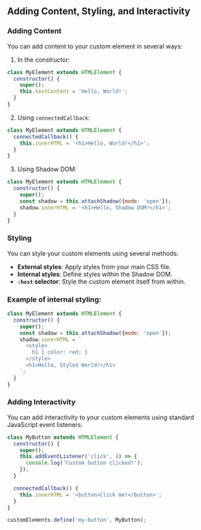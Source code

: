 ## Adding Content, Styling, and Interactivity

### Adding Content

You can add content to your custom element in several ways:
1. In the constructor:
```js
class MyElement extends HTMLElement {
  constructor() {
    super();
    this.textContent = 'Hello, World!';
  }
}
```
2. Using `connectedCallback`:
```js
class MyElement extends HTMLElement {
  connectedCallback() {
    this.innerHTML = '<h1>Hello, World!</h1>';
  }
}
```
3. Using Shadow DOM:
```js
class MyElement extends HTMLElement {
  constructor() {
    super();
    const shadow = this.attachShadow({mode: 'open'});
    shadow.innerHTML = '<h1>Hello, Shadow DOM!</h1>';
  }
}
```

### Styling

You can style your custom elements using several methods:


- **External styles**: Apply styles from your main CSS file.
- **Internal styles**: Define styles within the Shadow DOM.
- **`:host` selector**: Style the custom element itself from within.

### Example of internal styling:
```js
class MyElement extends HTMLElement {
  constructor() {
    super();
    const shadow = this.attachShadow({mode: 'open'});
    shadow.innerHTML = `
      <style>
        h1 { color: red; }
      </style>
      <h1>Hello, Styled World!</h1>
    `;
  }
}
```

### Adding Interactivity

You can add interactivity to your custom elements using standard JavaScript event listeners:
```js
class MyButton extends HTMLElement {
  constructor() {
    super();
    this.addEventListener('click', () => {
      console.log('Custom button clicked!');
    });
  }

  connectedCallback() {
    this.innerHTML = '<button>Click me!</button>';
  }
}

customElements.define('my-button', MyButton);
```